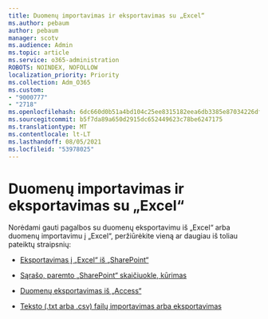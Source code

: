 ```yaml
---
title: Duomenų importavimas ir eksportavimas su „Excel“
ms.author: pebaum
author: pebaum
manager: scotv
ms.audience: Admin
ms.topic: article
ms.service: o365-administration
ROBOTS: NOINDEX, NOFOLLOW
localization_priority: Priority
ms.collection: Adm_O365
ms.custom:
- "9000777"
- "2718"
ms.openlocfilehash: 6dc660d0b51a4bd104c25ee8315182eea6db3385e87034226dfc759b2f556728
ms.sourcegitcommit: b5f7da89a650d2915dc652449623c78be6247175
ms.translationtype: MT
ms.contentlocale: lt-LT
ms.lasthandoff: 08/05/2021
ms.locfileid: "53978025"
---
```

# <a name="exporting-and-importing-data-with-excel"></a>Duomenų importavimas ir eksportavimas su „Excel“

Norėdami gauti pagalbos su duomenų eksportavimu iš „Excel“ arba duomenų importavimu į „Excel“, peržiūrėkite vieną ar daugiau iš toliau pateiktų straipsnių:

- [Eksportavimas į „Excel“ iš „SharePoint“](https://support.office.com/client/bfb2ea48-6118-4fa9-abb6-cced9424e5d9)

- [Sąrašo, paremto „SharePoint“ skaičiuokle, kūrimas](https://support.office.com/article/Create-a-list-based-on-a-spreadsheet-380CFEB5-6E14-438E-988A-C2B9BEA574FA)

- [Duomenų eksportavimas iš „Access“](https://support.office.com/client/64E974E6-AE43-4301-A53E-20463655B1A9)

- [Teksto (.txt arba .csv) failų importavimas arba eksportavimas](https://support.office.com/client/5250ac4c-663c-47ce-937b-339e391393ba)
